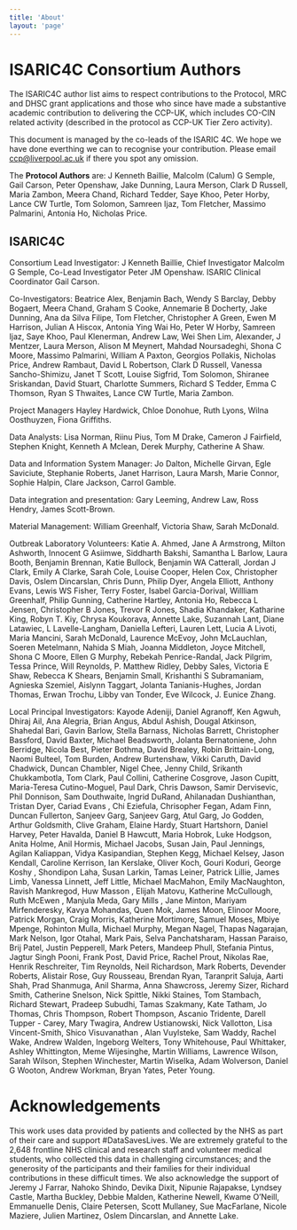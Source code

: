 ```yaml
---
title: 'About'
layout: 'page'
---
```



ISARIC4C Consortium Authors
=======

The ISARIC4C author list aims to respect contributions to the
Protocol, MRC and DHSC grant applications and those who since have made
a substantive academic contribution to delivering the CCP-UK, which
includes CO-CIN related activity (described in the protocol as CCP-UK
Tier Zero activity).

This document is managed by the co-leads of the ISARIC 4C.
We hope we have done everthing we can to recognise your contribution.
Please email ccp@liverpool.ac.uk if there you spot any omission.

The **Protocol Authors** are: J Kenneth Baillie, Malcolm (Calum) G Semple,
Gail Carson, Peter Openshaw, Jake Dunning, Laura Merson, Clark D
Russell, Maria Zambon, Meera Chand, Richard Tedder, Saye Khoo, Peter
Horby, Lance CW Turtle, Tom Solomon, Samreen Ijaz, Tom Fletcher, Massimo
Palmarini, Antonia Ho, Nicholas Price.

ISARIC4C
--------

Consortium Lead Investigator: J Kenneth Baillie, Chief Investigator Malcolm G Semple,
Co-Lead Investigator Peter JM Openshaw. ISARIC Clinical Coordinator Gail Carson. 

Co-Investigators: Beatrice Alex, Benjamin Bach, Wendy S Barclay, Debby Bogaert, Meera 
Chand, Graham S Cooke, Annemarie B Docherty, Jake Dunning, Ana da Silva Filipe, Tom 
Fletcher, Christopher A Green, Ewen M Harrison, Julian A Hiscox, Antonia Ying Wai Ho, 
Peter W Horby, Samreen Ijaz, Saye Khoo, Paul Klenerman, Andrew Law, Wei Shen Lim, 
Alexander, J Mentzer, Laura Merson, Alison M Meynert, Mahdad Noursadeghi, Shona C Moore, 
Massimo Palmarini, William A Paxton, Georgios Pollakis, Nicholas Price, Andrew Rambaut,
David L Robertson, Clark D Russell, Vanessa Sancho-Shimizu, Janet T Scott, Louise Sigfrid,
Tom Solomon, Shiranee Sriskandan, David Stuart, Charlotte Summers, Richard S Tedder,
Emma C Thomson, Ryan S Thwaites, Lance CW Turtle, Maria Zambon. 

Project Managers Hayley Hardwick, Chloe Donohue, Ruth Lyons, Wilna Oosthuyzen, Fiona Griffiths. 

Data Analysts: Lisa Norman, Riinu Pius, Tom M Drake, Cameron J Fairfield, Stephen Knight, 
Kenneth A Mclean, Derek Murphy, Catherine A Shaw. 

Data and Information System Manager: Jo Dalton, Michelle Girvan, Egle Saviciute, Stephanie
Roberts, Janet Harrison, Laura Marsh, Marie Connor, Sophie Halpin, Clare Jackson, Carrol Gamble.

Data integration and presentation: Gary Leeming, Andrew Law, Ross Hendry, James Scott-Brown.

Material Management: William Greenhalf, Victoria Shaw, Sarah McDonald.

Outbreak Laboratory Volunteers: Katie A. Ahmed, Jane A Armstrong, Milton Ashworth, Innocent 
G Asiimwe, Siddharth Bakshi, Samantha L Barlow, Laura Booth, Benjamin Brennan, Katie Bullock,
Benjamin WA Catterall, Jordan J Clark, Emily A Clarke, Sarah Cole, Louise Cooper, Helen Cox,
Christopher Davis, Oslem Dincarslan, Chris Dunn, Philip Dyer, Angela Elliott, Anthony Evans,
Lewis WS Fisher, Terry Foster, Isabel Garcia-Dorival, Willliam Greenhalf, Philip Gunning,
Catherine Hartley, Antonia Ho, Rebecca L Jensen, Christopher B Jones, Trevor R Jones,
Shadia Khandaker, Katharine King, Robyn T. Kiy, Chrysa Koukorava, Annette Lake, Suzannah Lant,
Diane Latawiec, L Lavelle-Langham, Daniella Lefteri, Lauren Lett, Lucia A Livoti, Maria Mancini,
Sarah McDonald, Laurence McEvoy, John McLauchlan, Soeren Metelmann, Nahida S Miah, Joanna
Middleton, Joyce Mitchell, Shona C Moore, Ellen G Murphy, Rebekah Penrice-Randal, Jack Pilgrim,
Tessa Prince, Will Reynolds, P. Matthew Ridley, Debby Sales, Victoria E Shaw, Rebecca K Shears,
Benjamin Small, Krishanthi S Subramaniam, Agnieska Szemiel, Aislynn Taggart, Jolanta Tanianis-Hughes,
Jordan Thomas, Erwan Trochu, Libby van Tonder, Eve Wilcock, J. Eunice Zhang.

Local Principal Investigators: Kayode Adeniji, Daniel Agranoff, Ken Agwuh, Dhiraj Ail, 
Ana Alegria, Brian Angus, Abdul Ashish, Dougal Atkinson, Shahedal Bari, Gavin Barlow, 
Stella Barnass, Nicholas Barrett, Christopher Bassford, David Baxter, Michael Beadsworth, 
Jolanta Bernatoniene, John Berridge, Nicola Best, Pieter Bothma, David Brealey, Robin 
Brittain-Long, Naomi Bulteel, Tom Burden, Andrew Burtenshaw, Vikki Caruth, David Chadwick,
Duncan Chambler, Nigel Chee, Jenny Child, Srikanth Chukkambotla, Tom Clark, Paul Collini,
Catherine Cosgrove, Jason Cupitt, Maria-Teresa Cutino-Moguel, Paul Dark, Chris Dawson, 
Samir Dervisevic, Phil Donnison, Sam Douthwaite, Ingrid DuRand, Ahilanadan Dushianthan,
Tristan Dyer, Cariad Evans , Chi Eziefula, Chrisopher Fegan, Adam Finn, Duncan Fullerton,
Sanjeev Garg, Sanjeev Garg, Atul Garg, Jo Godden, Arthur Goldsmith, Clive Graham, Elaine Hardy,
Stuart Hartshorn, Daniel Harvey, Peter Havalda, Daniel B Hawcutt, Maria Hobrok, Luke Hodgson,
Anita Holme, Anil Hormis, Michael Jacobs, Susan Jain, Paul Jennings, Agilan Kaliappan, 
Vidya Kasipandian, Stephen Kegg, Michael Kelsey, Jason Kendall, Caroline Kerrison, Ian
Kerslake, Oliver Koch, Gouri Koduri, George Koshy , Shondipon Laha, Susan Larkin, Tamas Leiner,
Patrick Lillie, James Limb, Vanessa Linnett, Jeff Little, Michael MacMahon, Emily MacNaughton,
Ravish Mankregod, Huw Masson , Elijah Matovu, Katherine McCullough, Ruth McEwen , Manjula Meda,
Gary Mills , Jane Minton, Mariyam Mirfenderesky, Kavya Mohandas, Quen Mok, James Moon, Elinoor 
Moore, Patrick Morgan, Craig Morris, Katherine Mortimore, Samuel Moses, Mbiye Mpenge, Rohinton 
Mulla, Michael Murphy, Megan Nagel, Thapas Nagarajan, Mark Nelson, Igor Otahal, Mark Pais, 
Selva Panchatsharam, Hassan Paraiso, Brij Patel, Justin Pepperell, Mark Peters, Mandeep Phull, 
Stefania Pintus, Jagtur Singh Pooni, Frank Post, David Price, Rachel Prout, Nikolas Rae, 
Henrik Reschreiter, Tim Reynolds, Neil Richardson, Mark Roberts, Devender Roberts, Alistair Rose, 
Guy Rousseau, Brendan Ryan, Taranprit Saluja, Aarti Shah, Prad Shanmuga, Anil Sharma, Anna 
Shawcross, Jeremy Sizer, Richard Smith, Catherine Snelson, Nick Spittle, Nikki Staines, Tom 
Stambach, Richard Stewart, Pradeep Subudhi, Tamas Szakmany, Kate Tatham, Jo Thomas, Chris Thompson,
Robert Thompson, Ascanio Tridente, Darell Tupper - Carey, Mary Twagira, Andrew Ustianowski, 
Nick Vallotton, Lisa Vincent-Smith, Shico Visuvanathan , Alan Vuylsteke, Sam Waddy, Rachel Wake,
Andrew Walden, Ingeborg Welters, Tony Whitehouse, Paul Whittaker, Ashley Whittington, 
Meme Wijesinghe, Martin Williams, Lawrence Wilson, Sarah Wilson, Stephen Winchester, 
Martin Wiselka, Adam Wolverson, Daniel G Wooton, Andrew Workman, Bryan Yates, Peter Young.


Acknowledgements 
=================

This work uses data provided by patients and collected by the NHS as part 
of their care and support #DataSavesLives. We are extremely grateful to the 
2,648 frontline NHS clinical and research staff and volunteer medical 
students, who collected this data in challenging circumstances; and the 
generosity of the participants and their families for their individual 
contributions in these difficult times. We also acknowledge the support of 
Jeremy J Farrar, Nahoko Shindo, Devika Dixit, Nipunie Rajapakse, Lyndsey Castle, 
Martha Buckley, Debbie Malden, Katherine Newell, Kwame O’Neill, Emmanuelle Denis, 
Claire Petersen, Scott Mullaney, Sue MacFarlane, Nicole Maziere, Julien Martinez, 
Oslem Dincarslan, and Annette Lake.

